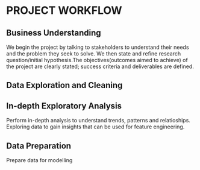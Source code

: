 # PROJECT WORKFLOW

## Business Understanding
We begin the project by talking to stakeholders to understand their needs and the problem they seek to solve. We then state and refine research question/initial hypothesis.The objectives(outcomes aimed to achieve) of the project are clearly stated; success criteria and deliverables are defined. 

## Data Exploration and Cleaning


## In-depth Exploratory Analysis
Perform in-depth analysis to understand trends, patterns and relatioships. Exploring data to gain insights that can be used for feature engineering. 

## Data Preparation
Prepare data for modelling

